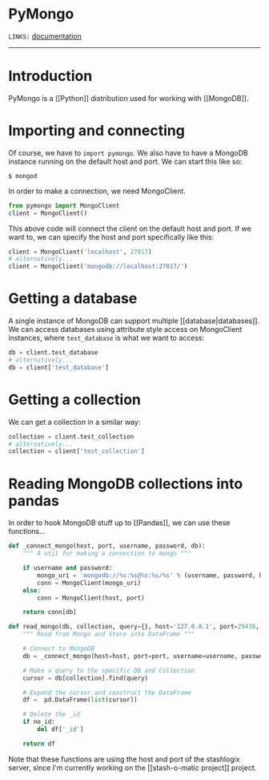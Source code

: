 # PyMongo
`LINKS:` [documentation](https://pymongo.readthedocs.io/en/stable/)


---
# Introduction
PyMongo is a [[Python]] distribution used for working with [[MongoDB]]. 

# Importing and connecting
Of course, we have to `import pymongo`. We also have to have a MongoDB instance running on the default host and port. We can start this like so:

```
$ mongod
```

In order to make a connection, we need MongoClient.

```python
from pymongo import MongoClient
client = MongoClient()
```

This above code will connect the client on the default host and port. If we want to, we can specify the host and port specifically like this:

```python
client = MongoClient('localhost', 27017)
# alternatively...
client = MongoClient('mongodb://localhost:27017/')
```

# Getting a database
A single instance of MongoDB can support multiple [[database|databases]]. We can access databases using attribute style access on MongoClient instances, where `test_database` is what we want to access:

```python
db = client.test_database
# alternatively...
db = client['test_database']
```

# Getting a collection
We can get a collection in a similar way:

```python
collection = client.test_collection
# alternatively...
collection = client['test_collection']
```

# Reading MongoDB collections into pandas
In order to hook MongoDB stuff up to [[Pandas]], we can use these functions...

```python
def _connect_mongo(host, port, username, password, db):
    """ A util for making a connection to mongo """

    if username and password:
        mongo_uri = 'mongodb://%s:%s@%s:%s/%s' % (username, password, host, port, db)
        conn = MongoClient(mongo_uri)
    else:
        conn = MongoClient(host, port)

    return conn[db]

def read_mongo(db, collection, query={}, host='127.0.0.1', port=29438, username=None, password=None, no_id=True):
    """ Read from Mongo and Store into DataFrame """

    # Connect to MongoDB
    db = _connect_mongo(host=host, port=port, username=username, password=password, db=db)

    # Make a query to the specific DB and Collection
    cursor = db[collection].find(query)

    # Expand the cursor and construct the DataFrame
    df =  pd.DataFrame(list(cursor))

    # Delete the _id
    if no_id:
        del df['_id']

    return df
```

Note that these functions are using the host and port of the stashlogix server, since I'm currently working on the [[stash-o-matic project]] project.